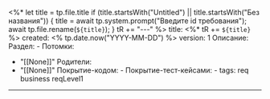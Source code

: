 <%*
  let title = tp.file.title
  if (title.startsWith("Untitled") || title.startsWith("Без названия")) {
    title = await tp.system.prompt("Введите id требования");
    await tp.file.rename(`${title}`);
  } 
  tR += "---"
%>
title:  <%* tR += `${title}` %>
created: <% tp.date.now("YYYY-MM-DD") %>
version: 1
Описание:
Раздел: -
Потомки:
- "[[None]]"
Родители: 
- "[[None]]"
Покрытие-кодом: -
Покрытие-тест-кейсами: -
tags: req business reqLevel1
---

